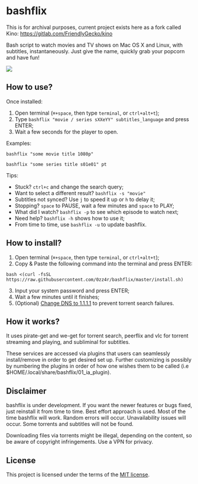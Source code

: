 # bashflix

This is for archival purposes, current project exists here as a fork called Kino: https://gitlab.com/FriendlyGecko/kino

Bash script to watch movies and TV shows on Mac OS X and Linux, with subtitles, instantaneously. Just give the name, quickly grab your popcorn and have fun!

![](https://media.giphy.com/media/mACRrW4R25kuQLexXn/giphy.gif)

## How to use?
Once installed:
1. Open terminal (`⌘+space`, then type `terminal`, or `ctrl+alt+t`);
2. Type `bashflix "movie / series sXXeYY" subtitles_language` and press ENTER;
4. Wait a few seconds for the player to open.

Examples:
```
bashflix "some movie title 1080p"
```
```
bashflix "some series title s01e01" pt
```

Tips:
* Stuck? `ctrl+c` and change the search query;
* Want to select a different result? `bashflix -s "movie"`
* Subtitles not synced? Use `j` to speed it up or `h` to delay it;
* Stopping? `space` to PAUSE, wait a few minutes and `space` to PLAY;
* What did I watch? `bashflix -p` to see which episode to watch next;
* Need help? `bashflix -h` shows how to use it;
* From time to time, use `bashflix -u` to update bashflix.

## How to install?
1. Open terminal (`⌘+space`, then type `terminal`, or `ctrl+alt+t`);
2. Copy & Paste the following command into the terminal and press ENTER:
```
bash <(curl -fsSL https://raw.githubusercontent.com/0zz4r/bashflix/master/install.sh)
```
3. Input your system password and press ENTER;
4. Wait a few minutes until it finishes;
5. (Optional) [Change DNS to 1.1.1.1](https://1.1.1.1/dns/) to prevent torrent search failures.

## How it works?
It uses pirate-get and we-get for torrent search, peerflix and vlc for torrent streaming and playing, and subliminal for subtitles.

These services are accessed via plugins that users can seamlessly install/remove in order to get desired set up. Further customizing is possibly by numbering the plugins in order of how one wishes them to be called (i.e $HOME/.local/share/bashflix/01_ia_plugin).

## Disclaimer
bashflix is under development. If you want the newer features or bugs fixed, just reinstall it from time to time. Best effort approach is used. Most of the time bashflix will work. Random errors will occur. Unavailability issues will occur. Some torrents and subtitles will not be found. 

Downloading files via torrents might be illegal, depending on the content, so be aware of copyright infringements. Use a VPN for privacy.

## License
This project is licensed under the terms of the [MIT license](https://github.com/0zz4r/bashflix/blob/master/LICENSE.md).
